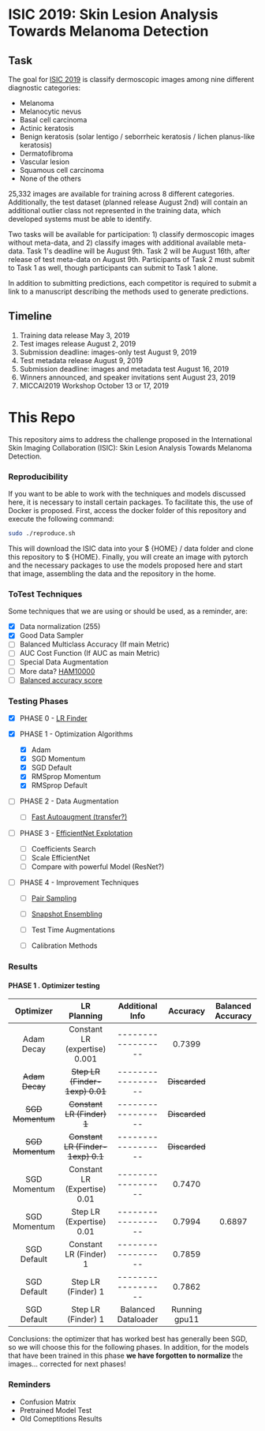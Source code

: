 # ISIC 2019: Skin Lesion Analysis Towards Melanoma Detection

## Task
The goal for [ISIC 2019](https://challenge2019.isic-archive.com/) is classify dermoscopic images 
among nine different diagnostic categories:

+ Melanoma
+ Melanocytic nevus
+ Basal cell carcinoma
+ Actinic keratosis
+ Benign keratosis (solar lentigo / seborrheic keratosis / lichen planus-like keratosis)
+ Dermatofibroma
+ Vascular lesion
+ Squamous cell carcinoma
+ None of the others

25,332 images are available for training across 8 different categories. Additionally, the test dataset 
(planned release August 2nd) will contain an additional outlier class not represented in the training data, 
which developed systems must be able to identify.

Two tasks will be available for participation: 1) classify dermoscopic images without meta-data, and 
2) classify images with additional available meta-data. Task 1's deadline will be August 9th. 
Task 2 will be August 16th, after release of test meta-data on August 9th. 
Participants of Task 2 must submit to Task 1 as well, though participants can submit to Task 1 alone.

In addition to submitting predictions, each competitor is required to submit a link to a manuscript 
describing the methods used to generate predictions.


## Timeline
1. Training data release May 3, 2019
2. Test images release August 2, 2019
3. Submission deadline: images-only test August 9, 2019
4. Test metadata release August 9, 2019
5. Submission deadline: images and metadata test August 16, 2019
6. Winners announced, and speaker invitations sent August 23, 2019
7. MICCAI2019 Workshop October 13 or 17, 2019

# This Repo


This repository aims to address the challenge proposed in the International Skin Imaging Collaboration (ISIC):
Skin Lesion Analysis Towards Melanoma Detection.

 
### Reproducibility

If you want to be able to work with the techniques and models discussed here, 
it is necessary to install certain packages. To facilitate this, the use of Docker is proposed. 
First, access the docker folder of this repository and execute the following command:

```bash
sudo ./reproduce.sh
```

This will download the ISIC data into your $ {HOME} / data folder and clone this repository to $ {HOME}. 
Finally, you will create an image with pytorch and the necessary packages to use the models proposed here 
and start that image, assembling the data and the repository in the home.

### ToTest Techniques

Some techniques that we are using or should be used, as a reminder, are:
- [x] Data normalization (255)
- [x] Good Data Sampler
- [ ] Balanced Multiclass Accuracy (If main Metric)
- [ ] AUC Cost Function (If AUC as main Metric)
- [ ] Special Data Augmentation 
- [ ] More data? [HAM10000](https://dataverse.harvard.edu/dataset.xhtml?persistentId=doi:10.7910/DVN/DBW86T)
- [ ] [Balanced accuracy score](https://scikit-learn.org/stable/modules/generated/sklearn.metrics.balanced_accuracy_score.html)

### Testing Phases

- [x] PHASE 0 - [LR Finder](https://towardsdatascience.com/estimating-optimal-learning-rate-for-a-deep-neural-network-ce32f2556ce0) 

- [x] PHASE 1 - Optimization Algorithms
  + [x] Adam
  + [x] SGD Momentum
  + [x] SGD Default
  + [x] RMSprop Momentum
  + [x] RMSprop Default

- [ ] PHASE 2 - Data Augmentation
  + [ ] [Fast Autoaugment (transfer?)](https://arxiv.org/abs/1905.00397)

- [ ] PHASE 3 - [EfficientNet Explotation](https://arxiv.org/pdf/1905.11946.pdf) 
  + [ ] Coefficients Search
  + [ ] Scale EfficientNet 
  + [ ] Compare with powerful Model (ResNet?)

- [ ] PHASE 4 - Improvement Techniques
  + [ ] [Pair Sampling](https://arxiv.org/pdf/1801.02929.pdf)
  + [ ] [Snapshot Ensembling](https://arxiv.org/abs/1704.00109)
  + [ ] Test Time Augmentations
  + [ ] Calibration Methods  
  

### Results

#### PHASE 1 . Optimizer testing

|     Optimizer     |            LR Planning               |   Additional Info    |     Accuracy    |  Balanced Accuracy  |
|:-----------------:|:------------------------------------:|:--------------------:|:---------------:|:-------------------:|
|   Adam Decay      |   Constant LR (expertise) 0.001      |  ------------------  |      0.7399     |                     |
|  ~~Adam Decay~~   |     ~~Step LR (Finder-1exp) 0.01~~   |  ------------------  |   ~~Discarded~~ |                     |
|  ~~SGD Momentum~~ |      ~~Constant LR (Finder) 1~~      |  ------------------  |   ~~Discarded~~ |                     |
|  ~~SGD Momentum~~ |   ~~Constant LR (Finder-1exp) 0.1~~  |  ------------------  |   ~~Discarded~~ |                     |
|  SGD Momentum     |   Constant LR (Expertise) 0.01       |  ------------------  |      0.7470     |                     |
|  SGD Momentum     |      Step LR (Expertise) 0.01        |  ------------------  |      0.7994     |       0.6897        |
|  SGD Default      |      Constant LR (Finder) 1          |  ------------------  |      0.7859     |                     |
|  SGD Default      |        Step LR (Finder) 1            |  ------------------  |      0.7862     |                     |
|  SGD Default      |        Step LR (Finder) 1            | Balanced Dataloader  |   Running gpu11 |                     |


Conclusions: the optimizer that has worked best has generally been SGD, 
so we will choose this for the following phases. 
In addition, for the models that have been trained in this phase **we have 
forgotten to normalize** the images... corrected for next phases!



### Reminders
- Confusion Matrix
- Pretrained Model Test
- Old Comeptitions Results

